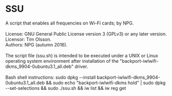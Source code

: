 # SSU
A script that enables all frequencies on Wi-Fi cards; by NPG.\
\
License: GNU General Public License version 3 (GPLv3) or any later version.\
Licensor: Tim Olsson.\
Authors: NPG (autumn 2016).\
\
The script file (ssu.sh) is intended to be executed under a UNIX or Linux operating system environment after installation of the "backport-iwlwifi-dkms_9904-0ubuntu3.1_all.deb" driver.\
\
Bash shell instructions: sudo dpkg --install backport-iwlwifi-dkms_9904-0ubuntu3.1_all.deb && sudo echo "backport-iwlwifi-dkms hold" | sudo dpkg --set-selections && sudo ./ssu.sh && iw list && iw reg get
